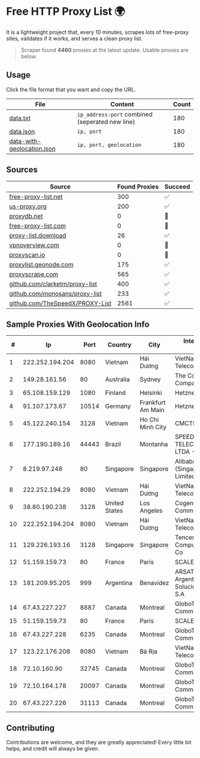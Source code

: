 
# Free HTTP Proxy List 🌍

It is a lightweight project that, every 10 minutes, scrapes lots of free-proxy sites, validates if it works, and serves a clean proxy list.


> Scraper found **4460** proxies at the latest update. Usable proxies are below.

## Usage

Click the file format that you want and copy the URL.


|File|Content|Count|
|----|-------|-----|
|[data.txt](https://raw.githubusercontent.com/themiralay/Proxy-List-World/master/data.txt)|`ip_address:port` combined (seperated new line)|180|
|[data.json](https://raw.githubusercontent.com/themiralay/Proxy-List-World/master/data.json)|`ip, port`|180|
|[data-with-geolocation.json](https://raw.githubusercontent.com/themiralay/Proxy-List-World/master/data-with-geolocation.json)|`ip, port, geolocation`|180|

## Sources

|Source|Found Proxies|Succeed|
|------|-------------|-------|
|[free-proxy-list.net](https://free-proxy-list.net)|300|✅|
|[us-proxy.org](https://www.us-proxy.org)|200|✅|
|[proxydb.net](http://proxydb.net)|0|🚫|
|[free-proxy-list.com](https://free-proxy-list.com/?page=&port=&type%5B%5D=http&type%5B%5D=https&up_time=0&search=Search)|0|🚫|
|[proxy-list.download](https://www.proxy-list.download/HTTP)|26|✅|
|[vpnoverview.com](https://vpnoverview.com/privacy/anonymous-browsing/free-proxy-servers)|0|🚫|
|[proxyscan.io](https://www.proxyscan.io)|0|🚫|
|[proxylist.geonode.com](https://proxylist.geonode.com/api/proxy-list?limit=300&page=1&sort_by=lastChecked&sort_type=desc&protocols=http,https)|175|✅|
|[proxyscrape.com](https://api.proxyscrape.com/v2/?request=displayproxies&protocol=http&timeout=10000&country=all&ssl=all&anonymity=all)|565|✅|
|[github.com/clarketm/proxy-list](https://raw.githubusercontent.com/clarketm/proxy-list/master/proxy-list-raw.txt)|400|✅|
|[github.com/monosans/proxy-list](https://raw.githubusercontent.com/monosans/proxy-list/main/proxies/http.txt)|233|✅|
|[github.com/TheSpeedX/PROXY-List](https://raw.githubusercontent.com/TheSpeedX/PROXY-List/master/http.txt)|2561|✅|


## Sample Proxies With Geolocation Info

|#|Ip|Port|Country|City|Internet Service Provider|
|-|--|----|-------|----|-------------------------|
|1|222.252.194.204|8080|Vietnam|Hải Dương|VietNam Post and Telecom Corporation|
|2|149.28.161.56|80|Australia|Sydney|The Constant Company|
|3|65.108.159.129|1080|Finland|Helsinki|Hetzner Online GmbH|
|4|91.107.173.67|10514|Germany|Frankfurt Am Main|Hetzner Online AG|
|5|45.122.240.154|3128|Vietnam|Ho Chi Minh City|CMCTELECOM|
|6|177.190.189.16|44443|Brazil|Montanha|SPEED PLANET TELECOMUNICAÇÕES LTDA - EPP|
|7|8.219.97.248|80|Singapore|Singapore|Alibaba Cloud (Singapore) Private Limited|
|8|222.252.194.29|8080|Vietnam|Hải Dương|VietNam Post and Telecom Corporation|
|9|38.80.190.238|3128|United States|Los Angeles|Cogent Communications|
|10|222.252.194.204|8080|Vietnam|Hải Dương|VietNam Post and Telecom Corporation|
|11|129.226.193.16|3128|Singapore|Singapore|Tencent Cloud Computing (Beijing) Co|
|12|51.159.159.73|80|France|Paris|SCALEWAY|
|13|181.209.95.205|999|Argentina|Benavídez|ARSAT - Empresa Argentina de Soluciones Satelitales S.A|
|14|67.43.227.227|8887|Canada|Montreal|GloboTech Communications|
|15|51.159.159.73|80|France|Paris|SCALEWAY|
|16|67.43.227.228|6235|Canada|Montreal|GloboTech Communications|
|17|123.22.176.208|8080|Vietnam|Bà Rịa|VietNam Post and Telecom Corporation|
|18|72.10.160.90|32745|Canada|Montreal|GloboTech Communications|
|19|72.10.164.178|20097|Canada|Montreal|GloboTech Communications|
|20|67.43.227.226|31113|Canada|Montreal|GloboTech Communications|



## Contributing

Contributions are welcome, and they are greatly appreciated! Every
little bit helps, and credit will always be given.

